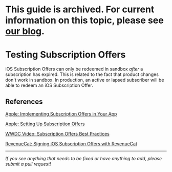 # This guide is archived. For current information on this topic, please see [our blog](https://www.revenuecat.com/blog/engineering/the-ultimate-guide-to-subscription-testing-on-ios/).

# Testing Subscription Offers
iOS Subscription Offers can only be redeemed in sandbox _after_ a subscription has expired. This is related to the fact that product changes don't work in sandbox. In production, an active or lapsed subscriber will be able to redeem an iOS Subscription Offer.

## References

[Apple: Implementing Subscription Offers in Your App](https://developer.apple.com/documentation/storekit/in-app_purchase/subscriptions_and_offers/implementing_subscription_offers_in_your_app)

[Apple: Setting Up Subscription Offers](https://developer.apple.com/documentation/storekit/in-app_purchase/subscriptions_and_offers/setting_up_subscription_offers)

[WWDC Video: Subscription Offers Best Practices](https://developer.apple.com/videos/play/wwdc2019/305/)

[RevenueCat: Signing iOS Subscription Offers with RevenueCat](https://www.revenuecat.com/blog/signing-ios-subscription-offers)


___________________________________________________________________
_If you see anything that needs to be fixed or have anything to add, please submit a pull request!_
